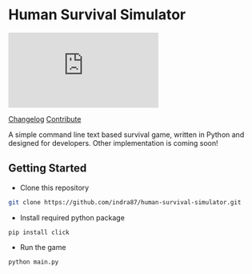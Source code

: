 # Human Survival Simulator

![GitHub Downloads (specific asset, all releases)](https://img.shields.io/github/downloads/indra87g/human-survival-simulator/main.py?label=Total%20Downloads&style=for-the-badge)

[Changelog](docs/changelog.md)
[Contribute](docs/contribute.md)

A simple command line text based survival game, written in Python and designed for developers.
Other implementation is coming soon!

## Getting Started
- Clone this repository
```sh
git clone https://github.com/indra87/human-survival-simulator.git
```
- Install required python package
```
pip install click
```
- Run the game
```sh
python main.py
```